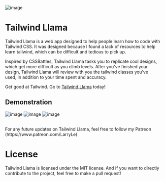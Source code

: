 ![image](https://github.com/user-attachments/assets/eadf4665-a4d6-4009-89f4-1230dd467be4)

# Tailwind Llama

Tailwind Llama is a web app designed to help people learn how to code with Tailwind CSS. It was designed because I found a lack of resources to help learn tailwind, which can be difficult and tedious to pick up. 

Inspired by CSSBattles, Tailwind Llama tasks you to replicate cool designs, which get more difficult as you climb levels. After you've finished your design, Tailwind Llama will review with you the tailwind classes you've used, in addition to your time spent and accuracy. 

Get good at Tailwind. Go to <a href="https://tailwind-llama.vercel.app/" target="_blank">Tailwind Llama</a> today!

## Demonstration

![image](https://github.com/user-attachments/assets/fefd9965-89dd-4f8a-8a0d-7dd54756ccaa)
![image](https://github.com/user-attachments/assets/160702fc-e0ba-4af1-bac2-2668c56b3622)
![image](https://github.com/user-attachments/assets/1df38712-6be4-4698-97ad-dc055abd41a7)

<br>
For any future updates on Tailwind Llama, feel free to follow my Patreon (https://www.patreon.com/LarryLe)

# License

Tailwind Llama is licensed under the MIT license. And if you want to directly contribute to the project, feel free to make a pull request!

